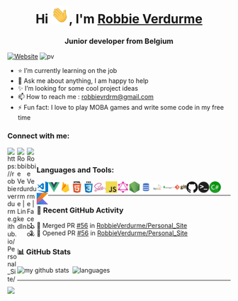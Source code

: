 
<h1 align="center"> Hi <img src="https://raw.githubusercontent.com/ABSphreak/ABSphreak/master/gifs/Hi.gif" width="40px" />, I'm <a href="https://robbieverdurme.github.io/Personal_Site/">Robbie Verdurme</a> </h1>
<h3 align="center"> Junior developer from Belgium</h3>

[![Website](https://img.shields.io/website?label=RobbieVerdurme&style=for-the-badge&url=https://robbieverdurme.github.io/Personal_Site/)](https://robbieverdurme.github.io/Personal_Site/)
![pv](https://pageview.vercel.app/?github_user=RobbieVerdurme)

- :star: I’m currently learning on the job
- :speech_balloon: Ask me about anything, I am happy to help
- :sparkles: I’m looking for some cool project ideas
- :mailbox: How to reach me : robbievrdrm@gmail.com
- :zap: Fun fact: I love to play MOBA games and write some code in my free time

### Connect with me:

[<img align="left" alt="https://robbieverdurme.github.io/Personal_Site/" width="22px" src="https://camo.githubusercontent.com/9f9d124d411068111c0c4707b245a3461c5c1171f7310b802c1be1353c68c93d/68747470733a2f2f6564656e742e6769746875622e696f2f537570657254696e7949636f6e732f696d616765732f7376672f6368726f6d652e737667" />][website]
[<img align="left" alt="Robbie Verdurme | LinkedIn" width="22px" src="https://camo.githubusercontent.com/c8a9c5b414cd812ad6a97a46c29af67239ddaeae08c41724ff7d945fb4c047e5/68747470733a2f2f6564656e742e6769746875622e696f2f537570657254696e7949636f6e732f696d616765732f7376672f6c696e6b6564696e2e737667" />][linkedin]
[<img align="left" alt="Robbie Verdurme | Facebook" width="22px" src="https://camo.githubusercontent.com/8f245234577766478eaf3ee72b0615e99bb9ef3eaa56e1c37f75692811181d5c/68747470733a2f2f6564656e742e6769746875622e696f2f537570657254696e7949636f6e732f696d616765732f7376672f66616365626f6f6b2e737667" />][facebook]

<br />

### Languages and Tools:

<img align="left" alt="Visual Studio Code" width="26px" src="https://raw.githubusercontent.com/github/explore/80688e429a7d4ef2fca1e82350fe8e3517d3494d/topics/visual-studio-code/visual-studio-code.png" />
<img align="left" alt="Vue" width="26px" src="https://raw.githubusercontent.com/github/explore/80688e429a7d4ef2fca1e82350fe8e3517d3494d/topics/vue/vue.png" />
<img align="left" alt="Firebase" width="26px" src="https://raw.githubusercontent.com/github/explore/80688e429a7d4ef2fca1e82350fe8e3517d3494d/topics/firebase/firebase.png" />
<img align="left" alt="HTML5" width="26px" src="https://raw.githubusercontent.com/github/explore/80688e429a7d4ef2fca1e82350fe8e3517d3494d/topics/html/html.png" />
<img align="left" alt="CSS3" width="26px" src="https://raw.githubusercontent.com/github/explore/80688e429a7d4ef2fca1e82350fe8e3517d3494d/topics/css/css.png" />
<img align="left" alt="Sass" width="26px" src="https://raw.githubusercontent.com/github/explore/80688e429a7d4ef2fca1e82350fe8e3517d3494d/topics/sass/sass.png" />
<img align="left" alt="JavaScript" width="26px" src="https://raw.githubusercontent.com/github/explore/80688e429a7d4ef2fca1e82350fe8e3517d3494d/topics/javascript/javascript.png" />
<img align="left" alt="GraphQL" width="26px" src="https://raw.githubusercontent.com/github/explore/80688e429a7d4ef2fca1e82350fe8e3517d3494d/topics/graphql/graphql.png" />
<img align="left" alt="Node.js" width="26px" src="https://raw.githubusercontent.com/github/explore/80688e429a7d4ef2fca1e82350fe8e3517d3494d/topics/nodejs/nodejs.png" />
<img align="left" alt="SQL" width="26px" src="https://raw.githubusercontent.com/github/explore/80688e429a7d4ef2fca1e82350fe8e3517d3494d/topics/sql/sql.png" />
<img align="left" alt="MySQL" width="26px" src="https://raw.githubusercontent.com/github/explore/80688e429a7d4ef2fca1e82350fe8e3517d3494d/topics/mysql/mysql.png" />
<img align="left" alt="MongoDB" width="26px" src="https://raw.githubusercontent.com/github/explore/80688e429a7d4ef2fca1e82350fe8e3517d3494d/topics/mongodb/mongodb.png" />
<img align="left" alt="Git" width="26px" src="https://raw.githubusercontent.com/github/explore/80688e429a7d4ef2fca1e82350fe8e3517d3494d/topics/git/git.png" />
<img align="left" alt="GitHub" width="26px" src="https://raw.githubusercontent.com/github/explore/78df643247d429f6cc873026c0622819ad797942/topics/github/github.png" />
<img align="left" alt="Terminal" width="26px" src="https://raw.githubusercontent.com/github/explore/80688e429a7d4ef2fca1e82350fe8e3517d3494d/topics/terminal/terminal.png" />
<img align="left" alt="C#" width="26px" src="https://raw.githubusercontent.com/github/explore/80688e429a7d4ef2fca1e82350fe8e3517d3494d/topics/csharp/csharp.png" />
<img align="left" alt="Kotlin" width="26px" src="https://raw.githubusercontent.com/github/explore/80688e429a7d4ef2fca1e82350fe8e3517d3494d/topics/kotlin/kotlin.png" />
<br />

---
### :scroll: Recent GitHub Activity
<!--START_SECTION:activity-->
1. 🎉 Merged PR [#56](https://github.com/RobbieVerdurme/Personal_Site/pull/56) in [RobbieVerdurme/Personal_Site](https://github.com/RobbieVerdurme/Personal_Site)
2. 💪 Opened PR [#56](https://github.com/RobbieVerdurme/Personal_Site/pull/56) in [RobbieVerdurme/Personal_Site](https://github.com/RobbieVerdurme/Personal_Site)
<!--END_SECTION:activity-->

### :bar_chart: GitHub Stats
<p>
  <img src="https://github-readme-stats.vercel.app/api?username=RobbieVerdurme&show_icons=true&theme=buefy" alt="my github stats" width="420"/>
  &nbsp;<img src="https://github-readme-stats.vercel.app/api/top-langs/?username=RobbieVerdurme&layout=compact" alt="languages" height="165">
</p>

---

<a href="https://github.com/RobbieVerdurme" alt="https://github.com/RobbieVerdurme"><img src="https://img.shields.io/static/v1?style=for-the-badge&label=CREATED%20BY&message=RobbieVerdurme"></a>

[website]: https://robbieverdurme.github.io/Personal_Site/
[facebook]: https://www.facebook.com/robbie.verdurme
[linkedin]: https://www.linkedin.com/in/robbie-verdurme/

